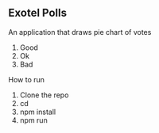 Exotel Polls
------------
An application that draws pie chart of votes
   1. Good
   2. Ok
   3. Bad

How to run
   1. Clone the repo
   2. cd <clond-directory>
   3. npm install
   4. npm run
  